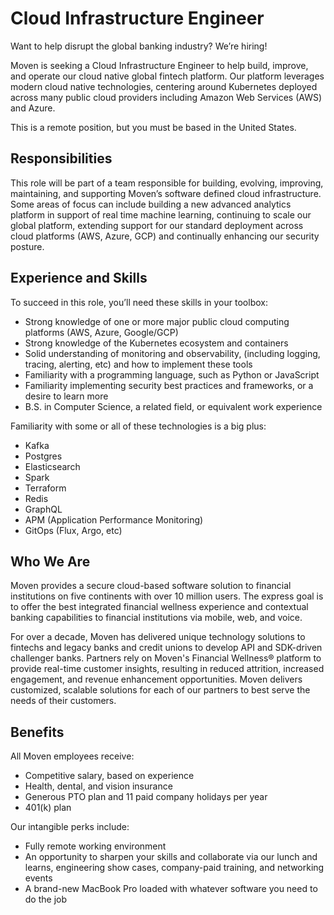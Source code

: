 # Cloud Infrastructure Engineer

Want to help disrupt the global banking industry? We’re hiring!

Moven is seeking a Cloud Infrastructure Engineer to help build, improve, and operate our cloud native global fintech platform. Our platform leverages modern cloud native technologies, centering around Kubernetes deployed across many public cloud providers including Amazon Web Services (AWS) and Azure.

This is a remote position, but you must be based in the United States.

## Responsibilities

This role will be part of a team responsible for building, evolving, improving, maintaining, and supporting Moven’s software defined cloud infrastructure. Some areas of focus can include building a new advanced analytics platform in support of real time machine learning, continuing to scale our global platform, extending support for our standard deployment across cloud platforms (AWS, Azure, GCP) and continually enhancing our security posture.

## Experience and Skills

To succeed in this role, you’ll need these skills in your toolbox:

* Strong knowledge of one or more major public cloud computing platforms (AWS, Azure, Google/GCP)
* Strong knowledge of the Kubernetes ecosystem and containers
* Solid understanding of monitoring and observability, (including logging, tracing, alerting, etc) and how to implement these tools
* Familiarity with a programming language, such as Python or JavaScript
* Familiarity implementing security best practices and frameworks, or a desire to learn more
* B.S. in Computer Science, a related field, or equivalent work experience

Familiarity with some or all of these technologies is a big plus:

* Kafka
* Postgres
* Elasticsearch
* Spark
* Terraform
* Redis
* GraphQL
* APM (Application Performance Monitoring)
* GitOps (Flux, Argo, etc)

## Who We Are

Moven provides a secure cloud-based software solution to financial institutions on five continents with over 10 million users. The express goal is to offer the best integrated financial wellness experience and contextual banking capabilities to financial institutions via mobile, web, and voice.

For over a decade, Moven has delivered unique technology solutions to fintechs and legacy banks and credit unions to develop API and SDK-driven challenger banks. Partners rely on Moven's Financial Wellness® platform to provide real-time customer insights, resulting in reduced attrition, increased engagement, and revenue enhancement opportunities. Moven delivers customized, scalable solutions for each of our partners to best serve the needs of their customers.

## Benefits

All Moven employees receive:

* Competitive salary, based on experience
* Health, dental, and vision insurance
* Generous PTO plan and 11 paid company holidays per year
* 401(k) plan

Our intangible perks include:

* Fully remote working environment
* An opportunity to sharpen your skills and collaborate via our lunch and learns, engineering show cases, company-paid training, and networking events
* A brand-new MacBook Pro loaded with whatever software you need to do the job
